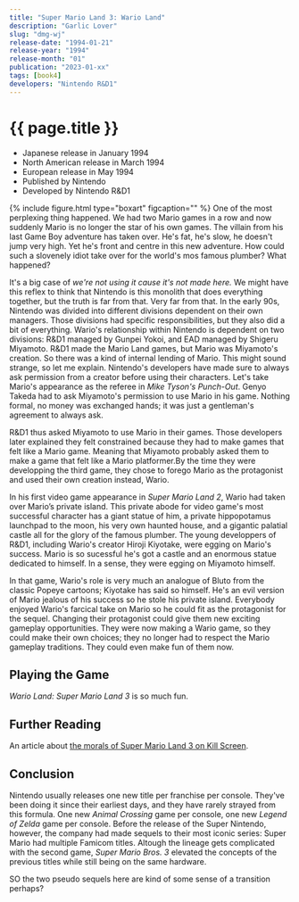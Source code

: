 ```yaml
---
title: "Super Mario Land 3: Wario Land"
description: "Garlic Lover"
slug: "dmg-wj"
release-date: "1994-01-21"
release-year: "1994"
release-month: "01"
publication: "2023-01-xx"
tags: [book4]
developers: "Nintendo R&D1"
---
```

# {{ page.title }}

- Japanese release in January 1994
- North American release in March 1994
- European release in May 1994
- Published by Nintendo
- Developed by Nintendo R&D1

{% include figure.html type="boxart" figcaption="" %}
One of the most perplexing thing happened. We had two Mario games in a row and now suddenly Mario is no longer the star of his own games. The villain from his last Game Boy adventure has taken over. He's fat, he's slow, he doesn't jump very high. Yet he's front and centre in this new adventure. How could such a slovenely idiot take over for the world's mos famous plumber? What happened?

It's a big case of *we're not using it cause it's not made here.* We might have this reflex to think that Nintendo is this monolith that does everything together, but the truth is far from that. Very far from that. In the early 90s, Nintendo was divided into different divisions dependent on their own managers. Those divisions had specific responsibilities, but they also did a bit of everything. Wario's relationship within Nintendo is dependent on two divisions: R&D1 managed by Gunpei Yokoi, and EAD managed by Shigeru Miyamoto. R&D1 made the Mario Land games, but Mario was Miyamoto's creation. So there was a kind of internal lending of Mario. This might sound strange, so let me explain. Nintendo's developers have made sure to always ask permission from a creator before using their characters. Let's take Mario's appearance as the referee in *Mike Tyson's Punch-Out*. Genyo Takeda had to ask Miyamoto's permission to use Mario in his game. Nothing formal, no money was exchanged hands; it was just a gentleman's agreement to always ask. 

R&D1 thus asked Miyamoto to use Mario in their games. Those developers later explained they felt constrained because they had to make games that felt like a Mario game. Meaning that Miyamoto probably asked them to make a game that felt like a Mario platformer.By the time they were developping the third game, they chose to forego Mario as the protagonist and used their own creation instead, Wario.

In his first video game appearance in *Super Mario Land 2*, Wario had taken over Mario’s private island. This private abode for video game's most successful character has a giant statue of him, a private hippopotamus launchpad to the moon, his very own haunted house, and a gigantic palatial castle all for the glory of the famous plumber. The young developpers of R&D1, including Wario's creator Hiroji Kiyotake, were egging on Mario's success. Mario is so sucessful he's got a castle and an enormous statue dedicated to himself. In a sense, they were egging on Miyamoto himself.

In that game, Wario's role is very much an analogue of Bluto from the classic Popeye cartoons; Kiyotake has said so himself. He's an evil version of Mario jealous of his success so he stole his private island. Everybody enjoyed Wario's farcical take on Mario so he could fit as the protagonist for the sequel. Changing their protagonist could give them new exciting gameplay opportunities. They were now making a Wario game, so they could make their own choices; they no longer had to respect the Mario gameplay traditions. They could even make fun of them now.

## Playing the Game

*Wario Land: Super Mario Land 3* is so much fun. 

## Further Reading

An article about [the morals of Super Mario Land 3 on Kill Screen](http://killscreendaily.com/articles/ruthless-capitalism-wario-land-super-mario-3/).

## Conclusion

Nintendo usually releases one new title per franchise per console. They've been doing it since their earliest days, and they have rarely strayed from this formula. One new *Animal Crossing* game per console, one new *Legend of Zelda* game per console. Before the release of the Super Nintendo, however, the company had made sequels to their most iconic series: Super Mario had multiple Famicom titles. Altough the lineage gets complicated with the second game, *Super Mario Bros. 3* elevated the concepts of the previous titles while still being on the same hardware.

SO the two pseudo sequels here are kind of some sense of a transition perhaps?